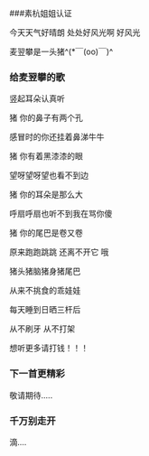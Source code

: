 ###素杭姐姐认证

今天天气好晴朗 处处好风光啊 好风光

麦翌攀是一头猪^(*￣(oo)￣)^

### 给麦翌攀的歌

竖起耳朵认真听

猪 你的鼻子有两个孔

感冒时的你还挂着鼻涕牛牛

猪 你有着黑漆漆的眼

望呀望呀望也看不到边

猪 你的耳朵是那么大

呼扇呼扇也听不到我在骂你傻

猪 你的尾巴是卷又卷

原来跑跑跳跳 还离不开它 哦

猪头猪脑猪身猪尾巴

从来不挑食的乖娃娃

每天睡到日晒三杆后

从不刷牙 从不打架


想听更多请打钱！！！

### 下一首更精彩

敬请期待.....

### 千万别走开

滴....
